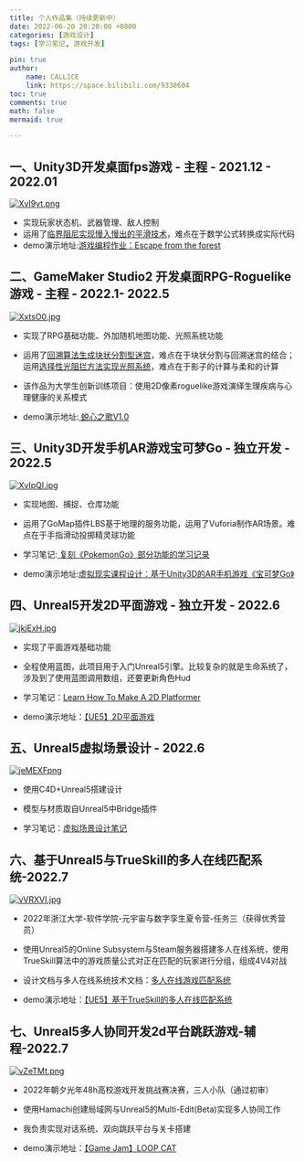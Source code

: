 ```yaml
---
title: 个人作品集（持续更新中）
date: 2022-06-20 20:20:00 +0800
categories: [游戏设计]
tags: [学习笔记, 游戏开发]

pin: true
author: 
    name: CALL1CE
    link: https://space.bilibili.com/9330604
toc: true
comments: true
math: false
mermaid: true

---
```


## 一、Unity3D开发桌面fps游戏 - 主程 - 2021.12 - 2022.01

[![XvI9yt.png](https://s1.ax1x.com/2022/06/20/XvI9yt.png)](https://imgtu.com/i/XvI9yt)

- 实现玩家状态机、武器管理、敌人控制
- 运用了[临界阻尼实现慢入慢出的平滑技术](https://call1ce.github.io/posts/%E5%A4%8D%E7%9B%98%E5%9F%BA%E4%BA%8E%E4%B8%B4%E7%95%8C%E9%98%BB%E5%B0%BC%E5%BC%A6%E7%9A%84%E6%85%A2%E5%85%A5%E6%85%A2%E5%87%BA%E7%9A%84%E5%B9%B3%E6%BB%91%E6%96%B9%E6%B3%95/)，难点在于数学公式转换成实际代码
- demo演示地址:[游戏编程作业：Escape from the forest](https://www.bilibili.com/video/BV1y44y1j7NH?spm_id_from=333.999.0.0)

## 二、GameMaker Studio2 开发桌面RPG-Roguelike游戏 - 主程 - 2022.1- 2022.5

[![XxtsO0.jpg](https://s1.ax1x.com/2022/06/20/XxtsO0.jpg)](https://imgtu.com/i/XxtsO0)

- 实现了RPG基础功能、外加随机地图功能、光照系统功能

- 运用了[回溯算法生成块状分割型迷宫](https://call1ce.github.io/posts/%E5%A4%8D%E7%9B%98%E9%9A%8F%E6%9C%BA%E8%BF%B7%E5%AE%AB/)，难点在于块状分割与回溯迷宫的结合；运用[选择性光阻拦方法实现光照系统](https://call1ce.github.io/posts/%E5%A4%8D%E7%9B%98%E5%8A%A8%E6%80%81%E5%85%89%E7%85%A7%E7%B3%BB%E7%BB%9F/)，难点在于影子的计算与柔和的计算

- 该作品为大学生创新训练项目：使用2D像素roguelike游戏演绎生理疾病与心理健康的关系模式

- demo演示地址:[ 蜕心之歌V1.0](https://www.bilibili.com/video/BV1Zf4y1Z7Kz)

## 三、Unity3D开发手机AR游戏宝可梦Go - 独立开发 - 2022.5

[![XvIpQI.jpg](https://s1.ax1x.com/2022/06/20/XvIpQI.jpg)](https://imgtu.com/i/XvIpQI)

- 实现地图、捕捉、仓库功能

- 运用了GoMap插件LBS基于地理的服务功能，运用了Vuforia制作AR场景。难点在于手指滑动投掷精灵球功能

- 学习笔记:[ 复刻《PokemonGo》部分功能的学习记录](https://call1ce.github.io/posts/%E5%A4%8D%E5%88%BB-PokemonGo-%E9%83%A8%E5%88%86%E5%8A%9F%E8%83%BD%E7%9A%84%E5%AD%A6%E4%B9%A0%E8%AE%B0%E5%BD%95/)

- demo演示地址:[虚拟现实课程设计：基于Unity3D的AR手机游戏《宝可梦Go》](https://www.bilibili.com/video/BV12Y4y1g7qc?spm_id_from=333.999.0.0&vd_source=f4a853b19ac511f1de91664a40bf16e9)

## 四、Unreal5开发2D平面游戏 - 独立开发 - 2022.6

[![jkjExH.jpg](https://s1.ax1x.com/2022/06/25/jkjExH.jpg)](https://imgtu.com/i/jkjExH)

* 实现了平面游戏基础功能

* 全程使用蓝图，此项目用于入门Unreal5引擎。比较复杂的就是生命系统了，涉及到了使用蓝图调用数组，还要更新角色Hud

* 学习笔记：[Learn How To Make A 2D Platformer](https://call1ce.github.io/categories/learn-how-to-make-a-2d-platformer/)

* demo演示地址：[【UE5】2D平面游戏](https://www.bilibili.com/video/BV1pa411W7tq)

## 五、Unreal5虚拟场景设计 - 2022.6

[![jeMEXFpng](https://s1.ax1x.com/2022/06/28/jeMEXF.png)](https://imgtu.com/i/jeMEXF)

* 使用C4D+Unreal5搭建设计

* 模型与材质取自Unreal5中Bridge插件

* 学习笔记：[虚拟场景设计笔记](https://call1ce.github.io/posts/%E8%99%9A%E6%8B%9F%E5%9C%BA%E6%99%AF%E8%AE%BE%E8%AE%A1%E7%AC%94%E8%AE%B0/)

## 六、基于Unreal5与TrueSkill的多人在线匹配系统-2022.7

[![vVRXVI.jpg](https://s1.ax1x.com/2022/08/03/vVRXVI.jpg)](https://imgtu.com/i/vVRXVI)

* 2022年浙江大学-软件学院-元宇宙与数字孪生夏令营-任务三（获得优秀营员）

* 使用Unreal5的Online Subsystem与Steam服务器搭建多人在线系统，使用TrueSkill算法中的游戏质量公式对正在匹配的玩家进行分组，组成4V4对战

* 设计文档与多人在线系统技术文档：[多人在线游戏匹配系统 ](https://call1ce.github.io/categories/%E5%A4%9A%E4%BA%BA%E5%9C%A8%E7%BA%BF%E6%B8%B8%E6%88%8F%E5%8C%B9%E9%85%8D%E7%B3%BB%E7%BB%9F/)

* demo演示地址：[【UE5】基于TrueSkill的多人在线匹配系统](https://www.bilibili.com/video/BV1fW4y1y7bx/?vd_source=f4a853b19ac511f1de91664a40bf16e9)

## 七、Unreal5多人协同开发2d平台跳跃游戏-辅程-2022.7

[![vZeTMt.png](https://s1.ax1x.com/2022/08/03/vZeTMt.png)](https://imgtu.com/i/vZeTMt)

* 2022年朝夕光年48h高校游戏开发挑战赛决赛，三人小队（通过初审）

* 使用Hamachi创建局域网与Unreal5的Multi-Edit(Beta)实现多人协同工作

* 我负责实现对话系统、双向跳跃平台与关卡搭建

* demo演示地址：[【Game Jam】LOOP CAT](https://www.bilibili.com/video/BV1Ed4y1T72x/?vd_source=f4a853b19ac511f1de91664a40bf16e9)
